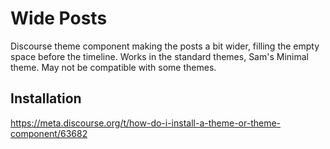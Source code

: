 # Wide Posts

Discourse theme component making the posts a bit wider, filling the empty space before the timeline.
Works in the standard themes, Sam's Minimal theme. May not be compatible with some themes.

## Installation

https://meta.discourse.org/t/how-do-i-install-a-theme-or-theme-component/63682
